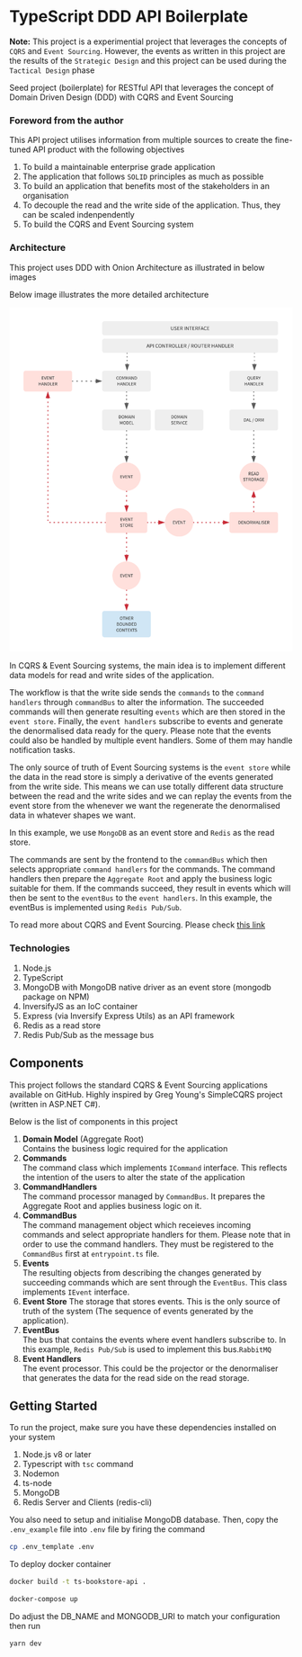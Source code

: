 # TypeScript DDD API Boilerplate

**Note:** This project is a experimential project that leverages the concepts of `CQRS` and `Event Sourcing`. However, the events as written in this project are the results of the `Strategic Design` and this project can be used during the `Tactical Design` phase

Seed project (boilerplate) for RESTful API that leverages the concept of Domain Driven Design (DDD) with CQRS and Event Sourcing

### Foreword from the author
This API project utilises information from multiple sources to create the fine-tuned API product with the following objectives

1. To build a maintainable enterprise grade application
2. The application that follows `SOLID` principles as much as possible
3. To build an application that benefits most of the stakeholders in an organisation
4. To decouple the read and the write side of the application. Thus, they can be scaled indenpendently
5. To build the CQRS and Event Sourcing system

### Architecture
This project uses DDD with Onion Architecture as illustrated in below images

Below image illustrates the more detailed architecture

![](materials/architecture.png)

In CQRS & Event Sourcing systems, the main idea is to implement different data models for read and write sides of the application.

The workflow is that the write side sends the `commands` to the `command handlers` through `commandBus` to alter the information. The succeeded commands will then generate resulting `events` which are then stored in the `event store`. Finally, the `event handlers` subscribe to events and generate the denormalised data ready for the query. Please note that the events could also be handled by multiple event handlers. Some of them may handle notification tasks.

The only source of truth of Event Sourcing systems is the `event store` while the data in the read store is simply a derivative of the events generated from the write side. This means we can use totally different data structure between the read and the write sides and we can replay the events from the event store from the whenever we want the regenerate the denormalised data in whatever shapes we want.

In this example, we use `MongoDB` as an event store and `Redis` as the read store.

The commands are sent by the frontend to the `commandBus` which then selects appropriate `command handlers` for the commands. The command handlers then prepare the `Aggregate Root` and apply the business logic suitable for them. If the commands succeed, they result in events which will then be sent to the `eventBus` to the `event handlers`. In this example, the eventBus is implemented using `Redis Pub/Sub`.

To read more about CQRS and Event Sourcing. Please check [this link](https://docs.microsoft.com/en-us/azure/architecture/patterns/cqrs)

### Technologies
1. Node.js
2. TypeScript
3. MongoDB with MongoDB native driver as an event store (mongodb package on NPM)
4. InversifyJS as an IoC container
5. Express (via Inversify Express Utils) as an API framework
6. Redis as a read store
7. Redis Pub/Sub as the message bus
## Components
This project follows the standard CQRS & Event Sourcing applications available on GitHub. Highly inspired by Greg Young's SimpleCQRS project (written in ASP.NET C#).

Below is the list of components in this project

1. **Domain Model** (Aggregate Root)<br/>
Contains the business logic required for the application
2. **Commands**<br/>
The command class which implements `ICommand` interface. This reflects the intention of the users to alter the state of the application
3. **CommandHandlers**<br/>
The command processor managed by `CommandBus`. It prepares the Aggregate Root and applies business logic on it.
4. **CommandBus**<br/>
The command management object which receieves incoming commands and select appropriate handlers for them. Please note that in order to use the command handlers. They must be registered to the `CommandBus` first at `entrypoint.ts` file.
5. **Events**<br/>
The resulting objects from describing the changes generated by succeeding commands which are sent through the `EventBus`. This class implements `IEvent` interface.
6. **Event Store**
The storage that stores events. This is the only source of truth of the system (The sequence of events generated by the application).
7. **EventBus**<br/>
The bus that contains the events where event handlers subscribe to. In this example, `Redis Pub/Sub` is used to implement this bus.`RabbitMQ`
8. **Event Handlers**<br/>
The event processor. This could be the projector or the denormaliser that generates the data for the read side on the read storage.

## Getting Started
To run the project, make sure you have these dependencies installed on your system

1. Node.js v8 or later
2. Typescript with `tsc` command
3. Nodemon
4. ts-node
5. MongoDB
6. Redis Server and Clients (redis-cli)

You also need to setup and initialise MongoDB database. Then, copy the `.env_example` file into `.env` file by firing the command

````bash
cp .env_template .env
````

To deploy docker container

````bash
docker build -t ts-bookstore-api .
````

````bash
docker-compose up
````

Do adjust the DB_NAME and MONGODB_URI to match your configuration then run

````bash
yarn dev
````